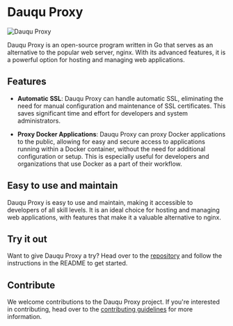 # Dauqu Proxy

![Dauqu Proxy](https://img.shields.io/badge/Dauqu-Proxy-blue)

Dauqu Proxy is an open-source program written in Go that serves as an alternative to the popular web server, nginx. With its advanced features, it is a powerful option for hosting and managing web applications.

## Features

- **Automatic SSL**: Dauqu Proxy can handle automatic SSL, eliminating the need for manual configuration and maintenance of SSL certificates. This saves significant time and effort for developers and system administrators.

- **Proxy Docker Applications**: Dauqu Proxy can proxy Docker applications to the public, allowing for easy and secure access to applications running within a Docker container, without the need for additional configuration or setup. This is especially useful for developers and organizations that use Docker as a part of their workflow.

## Easy to use and maintain
Dauqu Proxy is easy to use and maintain, making it accessible to developers of all skill levels. It is an ideal choice for hosting and managing web applications, with features that make it a valuable alternative to nginx.

## Try it out
Want to give Dauqu Proxy a try? Head over to the [repository](https://github.com/dauqu/dauqu-proxy) and follow the instructions in the README to get started.

## Contribute
We welcome contributions to the Dauqu Proxy project. If you're interested in contributing, head over to the [contributing guidelines](https://github.com/dauqu/dauqu-proxy/blob/master/CONTRIBUTING.md) for more information.
